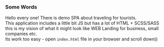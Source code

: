 ### Some Words

Hello every one! There is demo SPA about traveling for tourists.\
This application includes a little bit JS but has a lot of HTML + SCSS/SASS\
this is my vision of what it might look like WEB Landing for business, small companies etc.\
Its work too easy - open `index.html` file in your browser and scroll down))
